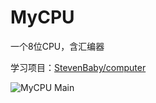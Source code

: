 # MyCPU

一个8位CPU，含汇编器

学习项目：[StevenBaby/computer](https://github.com/StevenBaby/computer)

![MyCPU Main](https://user-images.githubusercontent.com/41951400/228863281-dca67467-9925-47f8-8da9-56ea6ab50511.Png)
